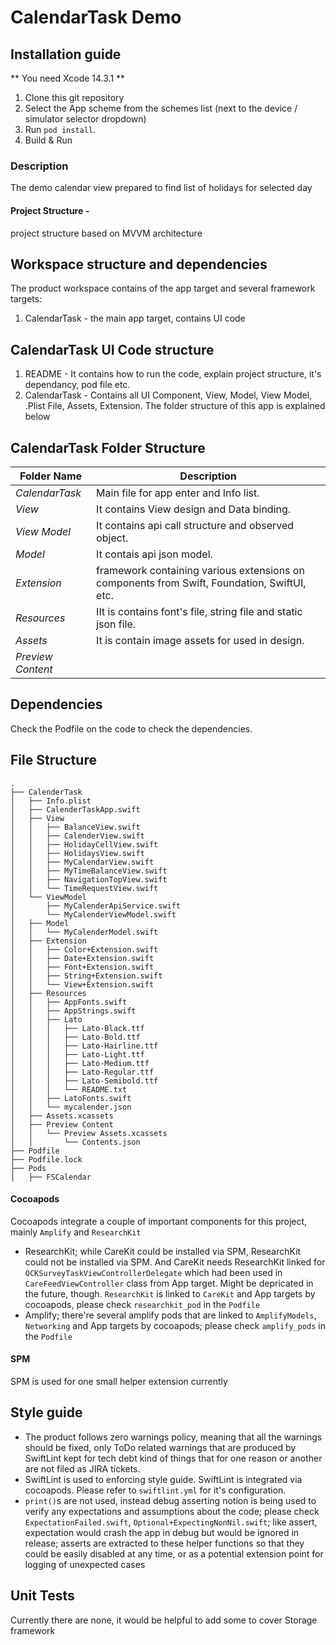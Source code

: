 # CalendarTask Demo

## Installation guide

** You need Xcode 14.3.1 ** 

1. Clone this git repository
2. Select the App scheme from the schemes list (next to the device / simulator selector dropdown)
3. Run `pod install`.
4. Build & Run

### Description 
The demo calendar view prepared to find list of holidays for selected day

#### Project Structure -
project structure based on MVVM architecture

## Workspace structure and dependencies 

The product workspace contains of the app target and several framework targets:

1. CalendarTask - the main app target, contains UI code


## CalendarTask UI Code structure
1. README - It contains how to run the code, explain project structure, it's dependancy, pod file etc.
1. CalendarTask - Contains all UI Component, View, Model, View Model, .Plist File, Assets, Extension.
   The folder structure of this app is explained below

## CalendarTask Folder Structure

| Folder Name                  | Description                                                                                                                                                         |
| --------------------------   | -------------------------------------------------------------------------                                                                                           |
| *CalendarTask*           |  Main file for app enter and Info list.                                                                                                                       |
| *View*                    |  It contains View design and Data binding.             |
| *View Model*     |  It contains api call structure and observed object.                                                                    |
| *Model*                      | It contais api json model.                                                                                |
| *Extension*              |  framework containing various extensions on components from Swift, Foundation, SwiftUI, etc.                                                                             |
| *Resources*                |  IIt is contains font's file, string file and static json file.                                                                                                                              |
| *Assets*                     |  It is contain image assets for used in design.                                                                                                                     |
| *Preview Content*            |                                                                                                                                                                     |

## Dependencies

Check the Podfile on the code to check the dependencies. 

## File Structure
```
.
├── CalenderTask
│   ├── Info.plist
│   ├── CalenderTaskApp.swift
│   ├── View
│   │   ├── BalanceView.swift
│   │   ├── CalenderView.swift
│   │   ├── HolidayCellView.swift
│   │   ├── HolidaysView.swift
│   │   ├── MyCalendarView.swift
│   │   ├── MyTimeBalanceView.swift
│   │   ├── NavigationTopView.swift
│   │   └── TimeRequestView.swift
│   └── ViewModel
│       ├── MyCalenderApiService.swift
│       └── MyCalenderViewModel.swift
│   ├── Model
│   │   └── MyCalenderModel.swift
│   ├── Extension
│   │   ├── Color+Extension.swift
│   │   ├── Date+Extension.swift
│   │   ├── Font+Extension.swift
│   │   ├── String+Extension.swift
│   │   └── View+Extension.swift
│   ├── Resources
│   │   ├── AppFonts.swift
│   │   ├── AppStrings.swift
│   │   ├── Lato
│   │   │   ├── Lato-Black.ttf
│   │   │   ├── Lato-Bold.ttf
│   │   │   ├── Lato-Hairline.ttf
│   │   │   ├── Lato-Light.ttf
│   │   │   ├── Lato-Medium.ttf
│   │   │   ├── Lato-Regular.ttf
│   │   │   ├── Lato-Semibold.ttf
│   │   │   └── README.txt
│   │   ├── LatoFonts.swift
│   │   └── mycalender.json
│   ├── Assets.xcassets
│   ├── Preview Content
│   │   └── Preview Assets.xcassets
│   │       └── Contents.json
├── Podfile
├── Podfile.lock
├── Pods
│   ├── FSCalendar
```
#### Cocoapods

Cocoapods integrate a couple of important components for this project, mainly `Amplify` and `ResearchKit`

* ResearchKit; while CareKit could be installed via SPM, ResearchKit could not be installed via SPM. And CareKit needs ResearchKit linked for `OCKSurveyTaskViewControllerDelegate` which had been used in `CareFeedViewController` class from App target. Might be depricated in the future, though. `ResearchKit` is linked to `CareKit` and App targets by cocoapods, please check `researchkit_pod` in the `Podfile`
* Amplify; there're several amplify pods that are linked to `AmplifyModels`, `Networking` and App targets by cocoapods; please check `amplify_pods` in the `Podfile`

#### SPM

SPM is used for one small helper extension currently 

## Style guide 

* The product follows zero warnings policy, meaning that all the warnings should be fixed, only ToDo related warnings that are produced by SwiftLint kept for tech debt kind of things that for one reason or another are not filed as JIRA tickets.
* SwiftLint is used to enforcing style guide. SwiftLint is integrated via cocoapods. Please refer to `swiftlint.yml` for it's configuration.
* `print()`s are not used, instead debug asserting notion is being used to verify any expectations and assumptions about the code; please check `ExpectationFailed.swift`, `Optional+ExpectingNonNil.swift`; like assert, expectation would crash the app in debug but would be ignored in release; asserts are extracted to these helper functions so that they could be easily disabled at any time, or as a potential extension point for logging of unexpected cases

## Unit Tests

Currently there are none, it would be helpful to add some to cover Storage framework

